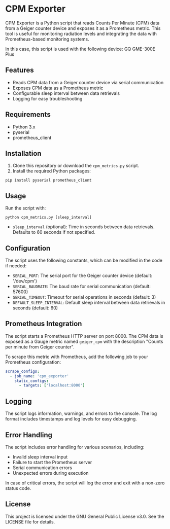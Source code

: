 # CPM Exporter

CPM Exporter is a Python script that reads Counts Per Minute (CPM) data from a Geiger counter device and exposes it as a Prometheus metric. This tool is useful for monitoring radiation levels and integrating the data with Prometheus-based monitoring systems.

In this case, this script is used with the following device:
GQ GME-300E Plus

## Features

- Reads CPM data from a Geiger counter device via serial communication
- Exposes CPM data as a Prometheus metric
- Configurable sleep interval between data retrievals
- Logging for easy troubleshooting

## Requirements

- Python 3.x
- pyserial
- prometheus_client

## Installation

1. Clone this repository or download the `cpm_metrics.py` script.
2. Install the required Python packages:

```
pip install pyserial prometheus_client
```

## Usage

Run the script with:

```
python cpm_metrics.py [sleep_interval]
```

- `sleep_interval` (optional): Time in seconds between data retrievals. Defaults to 60 seconds if not specified.

## Configuration

The script uses the following constants, which can be modified in the code if needed:

- `SERIAL_PORT`: The serial port for the Geiger counter device (default: '/dev/cpm')
- `SERIAL_BAUDRATE`: The baud rate for serial communication (default: 57600)
- `SERIAL_TIMEOUT`: Timeout for serial operations in seconds (default: 3)
- `DEFAULT_SLEEP_INTERVAL`: Default sleep interval between data retrievals in seconds (default: 60)

## Prometheus Integration

The script starts a Prometheus HTTP server on port 8000. The CPM data is exposed as a Gauge metric named `geiger_cpm` with the description "Counts per minute from Geiger counter".

To scrape this metric with Prometheus, add the following job to your Prometheus configuration:

```yaml
scrape_configs:
  - job_name: 'cpm_exporter'
    static_configs:
      - targets: ['localhost:8000']
```

## Logging

The script logs information, warnings, and errors to the console. The log format includes timestamps and log levels for easy debugging.

## Error Handling

The script includes error handling for various scenarios, including:

- Invalid sleep interval input
- Failure to start the Prometheus server
- Serial communication errors
- Unexpected errors during execution

In case of critical errors, the script will log the error and exit with a non-zero status code.

## License

This project is licensed under the GNU General Public License v3.0. See the LICENSE file for details.
